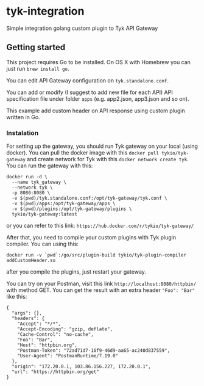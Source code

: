 # tyk-integration

Simple integration golang custom plugin to Tyk API Gateway

## Getting started

This project requires Go to be installed. On OS X with Homebrew you can just run `brew install go`.

You can edit API Gateway configuration on `tyk.standalone.conf`.

You can add or modify (I suggest to add new file for each API) API specification file under folder `apps` (e.g. app2.json, app3.json and so on).

This example add custom header on API response using custom plugin written in Go.

### Instalation

For setting up the gateway, you should run Tyk gateway on your local (using docker). You can pull the docker image with this `docker pull tykio/tyk-gateway` and create network for Tyk with this `docker network create tyk`.
You can run the gateway with this:

```
docker run -d \
  --name tyk_gateway \
  --network tyk \
  -p 8080:8080 \
  -v $(pwd)/tyk.standalone.conf:/opt/tyk-gateway/tyk.conf \
  -v $(pwd)/apps:/opt/tyk-gateway/apps \
  -v $(pwd)/plugins:/opt/tyk-gateway/plugins \
  tykio/tyk-gateway:latest
```

or you can refer to this link: `https://hub.docker.com/r/tykio/tyk-gateway/`

After that, you need to compile your custom plugins with Tyk plugin compiler. You can using this:

```
docker run -v `pwd`:/go/src/plugin-build tykio/tyk-plugin-compiler addCustomHeader.so
```

after you compile the plugins, just restart your gateway.

You can try on your Postman, visit this link `http://localhost:8080/httpbin/` with method GET. You can get the result with an extra header `"Foo": "Bar"` like this:

```
{
  "args": {},
  "headers": {
    "Accept": "*/*",
    "Accept-Encoding": "gzip, deflate",
    "Cache-Control": "no-cache",
    "Foo": "Bar",
    "Host": "httpbin.org",
    "Postman-Token": "72ad71d7-16f9-46d9-aa65-ac240d837559",
    "User-Agent": "PostmanRuntime/7.19.0"
  },
  "origin": "172.20.0.1, 103.86.156.227, 172.20.0.1",
  "url": "https://httpbin.org/get"
}
```
